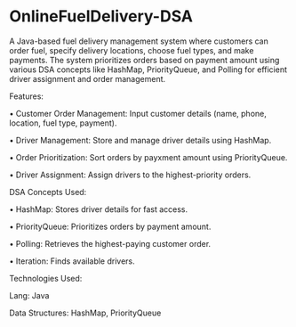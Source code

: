 # OnlineFuelDelivery-DSA

A Java-based fuel delivery management system where customers can order fuel, specify delivery locations, choose fuel types, and make payments. The system prioritizes orders based on payment amount using various DSA concepts like HashMap, PriorityQueue, and Polling for efficient driver assignment and order management.
     
Features:

• Customer Order Management: Input customer details (name, phone, location, fuel type, payment).

• Driver Management: Store and manage driver details using HashMap.
 
• Order Prioritization: Sort orders by payxment amount using PriorityQueue.

• Driver Assignment: Assign drivers to the highest-priority orders.

DSA Concepts Used:

• HashMap: Stores driver details for fast access.

• PriorityQueue: Prioritizes orders by payment amount.

• Polling: Retrieves the highest-paying customer order.

• Iteration: Finds available drivers.

Technologies Used:

Lang: Java

Data Structures: HashMap, PriorityQueue
